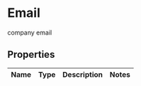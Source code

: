 

# Email

company email

## Properties

| Name | Type | Description | Notes |
|------------ | ------------- | ------------- | -------------|



